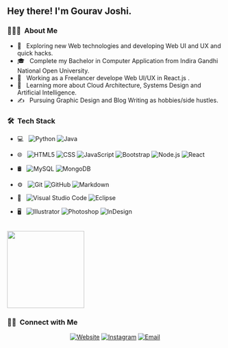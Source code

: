 

<h2> Hey there! I'm Gourav Joshi.</h2>

<h3> 👨🏻‍💻 &nbsp;About Me </h3>

- 🤔 &nbsp; Exploring new Web technologies and developing Web UI and UX and quick hacks.
- 🎓 &nbsp; Complete my Bachelor in Computer Application from Indira Gandhi National Open University.
- 💼 &nbsp; Working as a Freelancer develope Web UI/UX  in React.js .
- 🌱 &nbsp; Learning more about Cloud Architecture, Systems Design and Artificial Intelligence.
- ✍️ &nbsp; Pursuing Graphic Design and Blog Writing as hobbies/side hustles.

<h3> 🛠 &nbsp;Tech Stack</h3>

- 💻 &nbsp;
  ![Python](https://img.shields.io/badge/-Python-333333?style=flat&logo=python)
  ![Java](https://img.shields.io/badge/-Java-333333?style=flat&logo=Java&logoColor=007396)
 
- 🌐 &nbsp;
  ![HTML5](https://img.shields.io/badge/-HTML5-333333?style=flat&logo=HTML5)
  ![CSS](https://img.shields.io/badge/-CSS-333333?style=flat&logo=CSS3&logoColor=1572B6)
  ![JavaScript](https://img.shields.io/badge/-JavaScript-333333?style=flat&logo=javascript)
  ![Bootstrap](https://img.shields.io/badge/-Bootstrap-333333?style=flat&logo=bootstrap&logoColor=563D7C)
  ![Node.js](https://img.shields.io/badge/-Node.js-333333?style=flat&logo=node.js)
  ![React](https://img.shields.io/badge/-React-333333?style=flat&logo=react)
- 🛢 &nbsp;
  ![MySQL](https://img.shields.io/badge/-MySQL-333333?style=flat&logo=mysql)
  ![MongoDB](https://img.shields.io/badge/-MongoDB-333333?style=flat&logo=mongodb)
- ⚙️ &nbsp;
  ![Git](https://img.shields.io/badge/-Git-333333?style=flat&logo=git)
  ![GitHub](https://img.shields.io/badge/-GitHub-333333?style=flat&logo=github)
  ![Markdown](https://img.shields.io/badge/-Markdown-333333?style=flat&logo=markdown)
- 🔧 &nbsp;
  ![Visual Studio Code](https://img.shields.io/badge/-Visual%20Studio%20Code-333333?style=flat&logo=visual-studio-code&logoColor=007ACC)
  ![Eclipse](https://img.shields.io/badge/-Eclipse-333333?style=flat&logo=eclipse-ide&logoColor=2C2255)
- 🖥 &nbsp;
  ![Illustrator](https://img.shields.io/badge/-Illustrator-333333?style=flat&logo=adobe-illustrator)
  ![Photoshop](https://img.shields.io/badge/-Photoshop-333333?style=flat&logo=adobe-photoshop)
  ![InDesign](https://img.shields.io/badge/-InDesign-333333?style=flat&logo=adobe-indesign)

<br/>

<a href="https://github.com/gouravjoshi139">
  <img height="180em" src="https://github-readme-stats.vercel.app/api?username=gouravjoshi139&theme=buefy&show_icons=true" />
<!--   <img height="180em" src="https://github-readme-stats.vercel.app/api/top-langs/?username=gouravjoshi139&theme=buefy&layout=compact" /> -->
</a>

<br/>

<h3> 🤝🏻 &nbsp;Connect with Me </h3>

<p align="center">
<a href="https://www.gerichts.netlify.app/"><img alt="Website" src="https://img.shields.io/badge/Website-www.gouravjoshi.com-blue?style=flat-square&logo=google-chrome"></a>
<!-- <a href="https://www.linkedin.com/in/AVS1508/"><img alt="LinkedIn" src="https://img.shields.io/badge/LinkedIn-Aditya%20Vikram%20Singh-blue?style=flat-square&logo=linkedin"></a> -->
<a href="https://www.instagram.com/_gourav224/"><img alt="Instagram" src="https://img.shields.io/badge/Instagram-__gourav224-blue?style=flat-square&logo=instagram"></a>
<a href="mailto:gouravjoshi224@gmail.com"><img alt="Email" src="https://img.shields.io/badge/Email-gouravjoshi224@gmail.com-blue?style=flat-square&logo=gmail"></a>
</p>

<!-- ⭐️ From [gouravjoshi139](https://github.com/gouravjoshi139) -->
